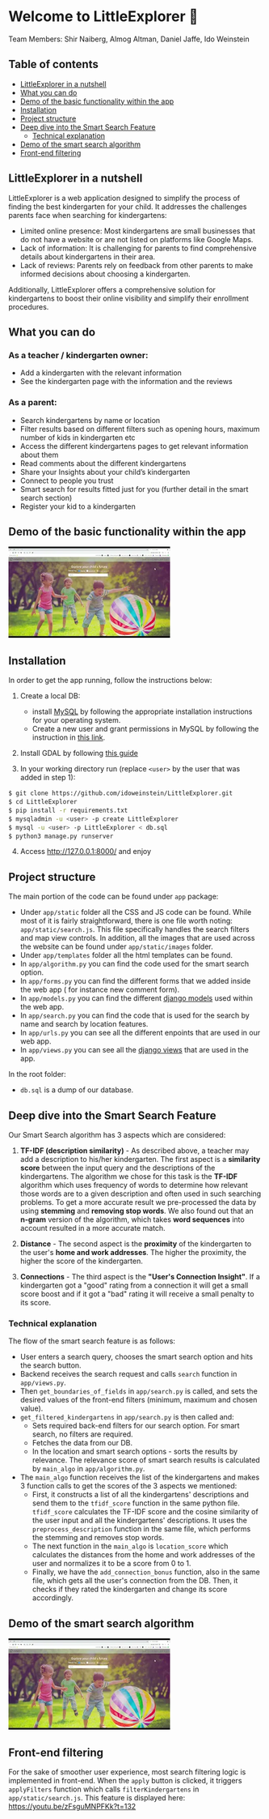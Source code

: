 # Welcome to LittleExplorer 👋

Team Members:
Shir Naiberg, Almog Altman, Daniel Jaffe, Ido Weinstein

## Table of contents
  * [LittleExplorer in a nutshell](#littleexplorer-in-a-nutshell)
  * [What you can do](#what-you-can-do)
  * [Demo of the basic functionality within the app](#demo-of-the-basic-functionality-within-the-app)
  * [Installation](#installation)
  * [Project structure](#project-structure)
  * [Deep dive into the Smart Search Feature](#deep-dive-into-the-smart-search-feature)
    + [Technical explanation](#technical-explanation)
  * [Demo of the smart search algorithm](#demo-of-the-smart-search-algorithm)
  * [Front-end filtering](#front-end-filtering)

[//]: # (# Description)

## LittleExplorer in a nutshell
LittleExplorer is a web application designed to simplify the process of finding the best kindergarten for your child.
It addresses the challenges parents face when searching for kindergartens:

- Limited online presence: Most kindergartens are small businesses that do not have a website or are not listed on platforms like Google Maps.
- Lack of information: It is challenging for parents to find comprehensive details about kindergartens in their area.
- Lack of reviews: Parents rely on feedback from other parents to make informed decisions about choosing a kindergarten.

Additionally, LittleExplorer offers a comprehensive solution for kindergartens to boost their online visibility and simplify their enrollment procedures.


## What you can do

### As a teacher / kindergarten owner:

- Add a kindergarten with the relevant information
- See the kindergarten page with the information and the reviews

### As a parent:

- Search kindergartens by name or location
- Filter results based on different filters such as opening hours, maximum number of kids in kindergarten etc
- Access the different kindergartens pages to get relevant information about them
- Read comments about the different kindergartens
- Share your Insights about your child’s kindergarten
- Connect to people you trust
- Smart search for results fitted just for you (further detail in the smart search section)
- Register your kid to a kindergarten

## Demo of the basic functionality within the app

[![Watch the video](mq1.webp)](https://www.youtube.com/watch?v=zFsguMNPFKk)

## Installation

In order to get the app running, follow the instructions below:

1. Create a local DB:
    - install [MySQL](https://dev.mysql.com/doc/mysql-installation-excerpt/5.7/en/) by following the appropriate installation instructions for
      your operating system.
    - Create a new user and grant permissions in MySQL by following the instruction
      in [this link](https://phoenixnap.com/kb/how-to-create-new-mysql-user-account-grant-privileges).

2. Install GDAL by following [this guide](https://mapscaping.com/installing-gdal-for-beginners/)
3. In your working directory run (replace `<user>` by the user that was added in step 1):

```bash
$ git clone https://github.com/idoweinstein/LittleExplorer.git
$ cd LittleExplorer
$ pip install -r requirements.txt
$ mysqladmin -u <user> -p create LittleExplorer
$ mysql -u <user> -p LittleExplorer < db.sql
$ python3 manage.py runserver
```

4. Access http://127.0.0.1:8000/ and enjoy

## Project structure

The main portion of the code can be found under `app` package:

- Under `app/static` folder all the CSS and JS code can be found. While most of it is fairly straightforward, there is one file worth noting: 
  `app/static/search.js`. This file specifically handles the search filters and map view controls.
  In addition, all the images that are used across the
  website can be found under `app/static/images` folder.
- Under `app/templates` folder all the html templates can be found.
- In `app/algorithm.py` you can find the code used for the smart search option.
- In `app/forms.py` you can find the different forms that we added inside the web app ( for instance new comment form).
- In `app/models.py` you can find the different [django models](https://docs.djangoproject.com/en/4.2/topics/db/models/)
  used within the web app.
- In `app/search.py` you can find the code that is used for the search by name and search by location features.
- In `app/urls.py` you can see all the different enpoints that are used in our web app.
- In `app/views.py` you can see all the [django views](https://docs.djangoproject.com/en/4.2/topics/http/views/) that are used in the app.

In the root folder:
- `db.sql` is a dump of our database. 

## Deep dive into the Smart Search Feature

Our Smart Search algorithm has 3 aspects which are considered:
1. **TF-IDF (description similarity)** - As described above, a teacher may add a description to his/her kindergarten.
The first aspect is a **similarity score** between the input query and the descriptions of the kindergartens.
The algorithm we chose for this task is the **TF-IDF** algorithm which uses frequency of words to determine how relevant those words are to a given description and often used in such searching problems.
To get a more accurate result we pre-processed the data by using **stemming** and **removing stop words**.
We also found out that an **n-gram** version of the algorithm, which takes **word sequences** into account resulted in a more accurate match.

2. **Distance** - The second aspect is the **proximity** of the kindergarten to the user's **home and work addresses**.
The higher the proximity, the higher the score of the kindergarten.

3. **Connections** - The third aspect is the **"User's Connection Insight"**.
If a kindergarten got a "good" rating from a connection it will get a small score boost and if it got a "bad" rating it will receive a small penalty to its score.

### Technical explanation
The flow of the smart search feature is as follows:
- User enters a search query, chooses the smart search option and hits the search button.
- Backend receives the search request and calls `search` function in `app/views.py`.
- Then `get_boundaries_of_fields` in `app/search.py` is called, and sets the desired values of the front-end filters (minimum, maximum and chosen value).
- `get_filtered_kindergartens` in `app/search.py` is then called and:
  - Sets required back-end filters for our search option. For smart search, no filters are required.
  - Fetches the data from our DB.
  - In the location and smart search options - sorts the results by relevance. The relevance score of smart search results is calculated by `main_algo` in `app/algorithm.py`.
- The `main_algo` function receives the list of the kindergartens and makes 3 function calls to get the scores of the 3 aspects we mentioned:
  - First, it constructs a list of all the kindergartens' descriptions and send them to the `tfidf_score` function in the same python file.
`tfidf_score` calculates the TF-IDF score and the cosine similarity of the user input and all the kindergartens' descriptions.
It uses the `preprocess_description` function in the same file, which performs the stemming and removes stop words.
  - The next function in the `main_algo` is `location_score` which calculates the distances from the home and work addresses of the user and normalizes it to be a score from 0 to 1.
  - Finally, we have the `add_connection_bonus` function, also in the same file, which gets all the user's connection from the DB. Then, it checks if they rated the kindergarten and change its score accordingly.


## Demo of the smart search algorithm

[![Watch the video](mq1.webp)](https://youtu.be/Lmjltjjg57Q)

## Front-end filtering
For the sake of smoother user experience, most search filtering logic is implemented in front-end.
When the `apply` button is clicked, it triggers `applyFilters` function which calls `filterKindergartens` in `app/static/search.js`.
This feature is displayed here: https://youtu.be/zFsguMNPFKk?t=132






